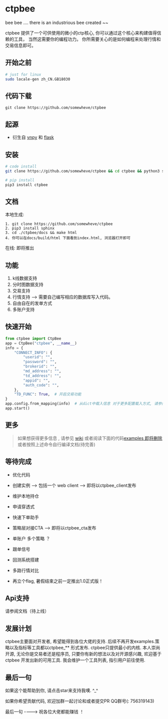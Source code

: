 # ctpbee 
bee bee .... there is an industrious bee created ~~

ctpbee 提供了一个可供使用的微小的ctp核心, 你可以通过这个核心来构建值得信赖的工具， 
当然这需要你的编程功力。 你所需要关心的是如何编程来处理行情和交易信息即可。

## 开始之前 
```bash
# just for linux 
sudo locale-gen zh_CN.GB18030  
```

## 代码下载 

```
git clone https://github.com/somewheve/ctpbee
```

## 起源

- 衍生自 [vnpy](https://github.com/vnpy/vnpy) 和 [flask](https://github.com/pallets/flask)  


## 安装 
```bash
# code install 
git clone https://github.com/somewheve/ctpbee && cd ctpbee && python3 setup.py install  

# pip install
pip3 install ctpbee
```

## 文档
本地生成:

    1. git clone https://github.com/somewheve/ctpbee 
    2. pip3 install sphinx
    3. cd ./ctpbee/docs && make html
    4. 你可以在docs/build/html 下面看到index.html, 浏览器打开即可
    
在线:
    即将推出
    
    
## 功能
1. k线数据支持
2. 分时图数据支持
3. 交易支持
4. 行情支持 --> 需要自己编写相应的数据库写入代码。
5. 自由自在的发单方式
6. 多账户支持


## 快速开始 
```python
from ctpbee import CtpBee
app = CtpBee("ctpbee", __name__) 
info = {
    "CONNECT_INFO": {
        "userid": "",
        "password": "",
        "brokerid": "",
        "md_address": "",
        "td_address": "",
        "appid": "",
        "auth_code": "",
    },
    "TD_FUNC": True,  # 开启交易功能 
}
app.config.from_mapping(info)  # 从dict中载入信息 对于更多配置载入方式, 请参阅文档或者阅读代码
app.start() 

```

## 更多 
> 如果想获得更多信息 , 请参见 [wiki](https://github.com/somewheve/ctpbee/wiki) 或者阅读下面的代码[examples 即将删除](https://github.com/somewheve/ctpbee/tree/master/examples) 或者按照上述命令自行编译文档(待完善)


## 等待完成 
- 优化代码
- 创建实例 --> 包括一个 web client --> 即将以ctpbee_client发布
- 维护本地持仓
- 申请穿透式
- 快速下单助手
- 策略层对接CTA  --> 即将以ctpbee_cta发布
- 单账户 多个策略 ？
- 跟单信号 
- 回测系统搭建 
- 多路行情对比


- 再立个flag, 暑假结束之前一定推出1.0正式版！

## Api支持 

请参阅文档（待上线）


## 发展计划
ctpbee主要面对开发者, 希望能得到各位大佬的支持. 后续不再开发examples.策略以及指标等工具都以ctpbee_** 形式发布. ctpbee只提供最小的内核. 本人崇尚开源, 无论你是交易者还是程序员, 只要你有新的想法以及对开源感兴趣, 欢迎基于ctpbee 开发出新的可用工具. 我会维护一个工具列表, 指引用户前往使用. 

## 最后一句 
如果这个能帮助到你, 请点击star来支持我噢. ^_^

如果你希望贡献代码, 欢迎加群一起讨论和或者提交PR  QQ群号(: 756319143) 

最后一句 ----> 祝各位大佬都能赚钱 ！




